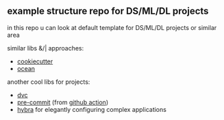 example structure repo for DS/ML/DL projects
--------

in this repo u can look at default template for DS/ML/DL projects or similar area

similar libs &/| approaches:
* [cookiecutter](https://github.com/drivendata/cookiecutter-data-science)
* [ocean](https://github.com/surfstudio/Ocean)

another cool libs for projects:
* [dvc](http://dvc.org)
* [pre-commit](https://pre-commit.com) (from [github action](https://github.com/features/actions))
* [hybra](https://hydra.cc) for elegantly configuring complex applications
